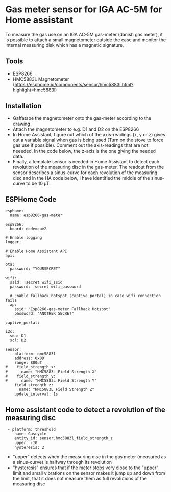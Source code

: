 # Gas meter sensor for IGA AC-5M for Home assistant
To measure the gas use on an IGA AC-5M gas-meter (danish gas meter), it is possible to attach a small magnetometer outside the case and monitor the internal measuring disk which has a magnetic signature.

## Tools
- ESP8266
- HMC5883L Magnetometer (https://esphome.io/components/sensor/hmc5883l.html?highlight=hmc5883l)

## Installation
- Gaffatape the magnetometer onto the gas-meter according to the drawing
- Attach the magnetometer to e.g. D1 and D2 on the ESP8266
- In Home Assistant, figure out which of the axis-readings (x, y or z) gives out a variable signal when gas is being used (Turn on the stove to force gas use if possible). Comment out the axis-readings that are not neeeded. In the code below, the z-axis is the one giving the needed data.
- Finally, a template sensor is needed in Home Assistant to detect each revolution of the measuring disc in the gas-meter. The readout from the sensor describes a sinus-curve for each revolution of the measuring disc and in the HA code below, I have identified the middle of the sinus-curve to be 10 µT.

## ESPHome Code

```
esphome:
  name: esp8266-gas-meter

esp8266:
  board: nodemcuv2

# Enable logging
logger:

# Enable Home Assistant API
api:

ota:
  password: "YOURSECRET"

wifi:
  ssid: !secret wifi_ssid
  password: !secret wifi_password

  # Enable fallback hotspot (captive portal) in case wifi connection fails
  ap:
    ssid: "Esp8266-gas-meter Fallback Hotspot"
    password: "ANOTHER SECRET"

captive_portal:

i2c:
  sda: D1
  scl: D2

sensor:
  - platform: qmc5883l
    address: 0x0D
    range: 800uT
#    field_strength_x:
#      name: "HMC5883L Field Strength X"
#    field_strength_y:
#      name: "HMC5883L Field Strength Y"
    field_strength_z:
      name: "HMC5883L Field Strength Z"
    update_interval: 1s
```

## Home assistant code to detect a revolution of the measuring disc
```
 - platform: threshold
    name: Gascycle
    entity_id: sensor.hmc5883l_field_strength_z
    upper: -10 
    hysteresis: 2
```
- "upper" detects when the measuring disc in the gas meter (measured as a sinus-curve) is halfway through its revolution
- "hysteresis" ensures that if the meter stops very close to the "upper" limit and small vibrations on the sensor makes it jump up and down from the limit, that it does not measure them as full revolutions of the measuring disc

